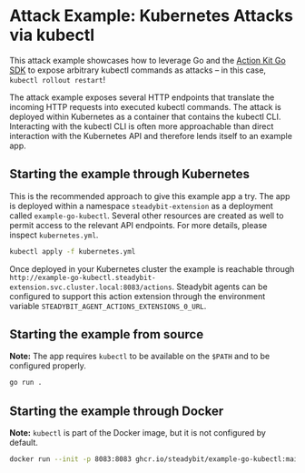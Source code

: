 # Attack Example: Kubernetes Attacks via kubectl

This attack example showcases how to leverage Go and the [Action Kit Go SDK](../../go/action_kit_sdk/README.md) to expose arbitrary kubectl commands as
attacks – in this case, `kubectl rollout restart`!

The attack example exposes several HTTP endpoints that translate the incoming HTTP requests into executed kubectl commands. The attack is deployed within
Kubernetes as a container that contains the kubectl CLI. Interacting with the kubectl CLI is often more approachable than direct interaction with the Kubernetes
API and therefore lends itself to an example app.

## Starting the example through Kubernetes

This is the recommended approach to give this example app a try. The app is deployed within a namespace `steadybit-extension` as a deployment
called `example-go-kubectl`. Several other resources are created as well to permit access to the relevant API endpoints. For more details, please
inspect `kubernetes.yml`.

```sh
kubectl apply -f kubernetes.yml
```

Once deployed in your Kubernetes cluster the example is reachable
through `http://example-go-kubectl.steadybit-extension.svc.cluster.local:8083/actions`. Steadybit agents can be configured to support this action
extension through the environment variable `STEADYBIT_AGENT_ACTIONS_EXTENSIONS_0_URL`.

## Starting the example from source

**Note:** The app requires `kubectl` to be available on the `$PATH` and to be configured properly.

```sh
go run .
```

## Starting the example through Docker

**Note:** `kubectl` is part of the Docker image, but it is not configured by default.

```sh
docker run --init -p 8083:8083 ghcr.io/steadybit/example-go-kubectl:main
```

